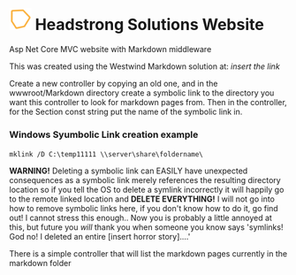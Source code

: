 # <img src="wwwroot/images/cube_logo.svg" style="width:40px;margin-top:15px;"/> Headstrong Solutions Website

Asp Net Core MVC website with Markdown middleware 

This was created using the Westwind Markdown solution at: *insert the link*

Create a new controller by copying an old one, and in the wwwroot/Markdown directory create a symbolic link to the directory you want this controller to look for markdown pages from. Then in the controller, for the Section const string put the name of the symbolic link in.

### Windows Syumbolic Link creation example
```mklink /D C:\temp11111 \\server\share\foldername\```

**WARNING!** Deleting a symbolic link can EASILY have unexpected consequences as a symbolic link merely references the resulting directory location so if you tell the OS to delete a symlink incorrectly it will happily go to the remote linked location and **DELETE EVERYTHING!**
I will not go into how to remove symbolic links here, if you don't know how to do it, go find out! I cannot stress this enough.. Now you is probably a little annoyed at this, but future you *will* thank you when someone you know says 'symlinks! God no! I deleted an entire [insert horror story]....'



There is a simple controller that will list the markdown pages currently in the markdown folder